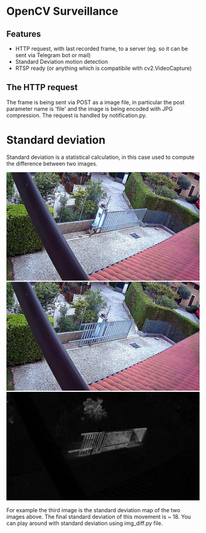 # OpenCV Surveillance

## Features
- HTTP request, with last recorded frame, to a server (eg. so it can be sent via Telegram bot or mail)
- Standard Deviation motion detection
- RTSP ready (or anything which is compatibile with cv2.VideoCapture)

## The HTTP request
The frame is being sent via POST as a image file, in particular the post parameter name is 'file' and the image is being encoded with JPG compression. The request is handled by notification.py.

# Standard deviation
Standard deviation is a statistical calculation, in this case used to compute the difference between two images.

![first_image](./imgs/a.jpg)
![second_image](./imgs/b.jpg)
![dist](./imgs/dist.jpg)

For example the third image is the standard deviation map of the two images above. The final standard deviation of this movement is ~ 18.
You can play around with standard deviation using img_diff.py file.